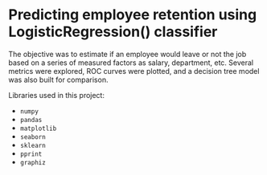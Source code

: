# Predicting employee retention using LogisticRegression() classifier

The objective was to estimate if an employee would leave or not the job based on a series of measured factors as salary, department, etc. Several metrics were explored, ROC curves were plotted, and a decision tree model was also built for comparison.


Libraries used in this project:
* `numpy`
* `pandas`
* `matplotlib`
* `seaborn`
* `sklearn`
* `pprint`
* `graphiz`
